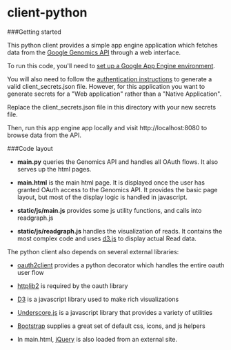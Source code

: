 client-python
==============

###Getting started

This python client provides a simple app engine application which fetches data from the
<a href="https://developers.google.com/genomics">Google Genomics API</a> through a web interface.

To run this code, you'll need to
<a href="https://developers.google.com/appengine/docs/python/gettingstartedpython27/introduction">set up a
Google App Engine environment</a>.

You will also need to follow the <a href="https://developers.google.com/genomics#authenticate">authentication instructions</a>
to generate a valid client_secrets.json file. However, for this application you want to generate secrets
for a "Web application" rather than a "Native Application".

Replace the client_secrets.json file in this directory with your new secrets file.

Then, run this app engine app locally and visit http://localhost:8080 to browse data from the API.


###Code layout

* **main.py** queries the Genomics API and handles all OAuth flows. It also serves up the html pages.

* **main.html** is the main html page. It is displayed once the user has granted OAuth access to the Genomics API.
  It provides the basic page layout, but most of the display logic is handled in javascript.

* **static/js/main.js** provides some js utility functions, and calls into readgraph.js

* **static/js/readgraph.js** handles the visualization of reads. It contains the most complex code and uses <a href="d3js.org">d3.js</a> to display actual Read data.


The python client also depends on several external libraries:

* <a href="https://code.google.com/p/google-api-python-client/wiki/OAuth2Client">oauth2client</a> provides a python decorator which handles the entire oauth user flow

* <a href="https://github.com/jcgregorio/httplib2">httplib2</a> is required by the oauth library

* <a href="d3js.org">D3</a> is a javascript library used to make rich visualizations

* <a href="underscorejs.org">Underscore.js</a> is a javascript library that provides a variety of utilities

* <a href="http://getbootstrap.com">Bootstrap</a> supplies a great set of default css, icons, and js helpers

* In main.html, <a href="http://jquery.com/">jQuery</a> is also loaded from an external site.
